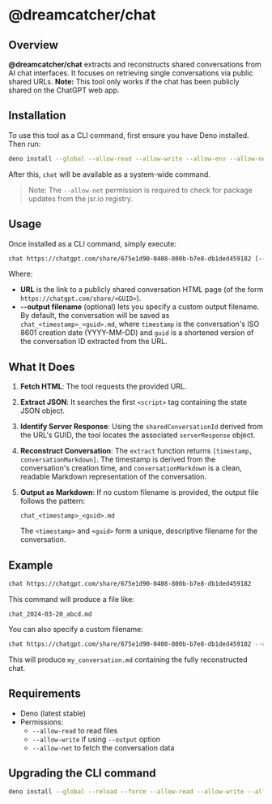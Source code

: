 # @dreamcatcher/chat

## Overview

**@dreamcatcher/chat** extracts and reconstructs shared conversations from AI
chat interfaces. It focuses on retrieving single conversations via public shared
URLs. **Note:** This tool only works if the chat has been publicly shared on the
ChatGPT web app.

## Installation

To use this tool as a CLI command, first ensure you have Deno installed. Then
run:

```sh
deno install --global --allow-read --allow-write --allow-env --allow-net=jsr.io jsr:@dreamcatcher/chat
```

After this, `chat` will be available as a system-wide command.

> Note: The `--allow-net` permission is required to check for package updates
> from the jsr.io registry.

## Usage

Once installed as a CLI command, simply execute:

```bash
chat https://chatgpt.com/share/675e1d90-0408-800b-b7e8-db1ded459182 [--output filename]
```

Where:

- **URL** is the link to a publicly shared conversation HTML page (of the form
  `https://chatgpt.com/share/<GUID>`).
- **--output filename** (optional) lets you specify a custom output filename. By
  default, the conversation will be saved as `chat_<timestamp>_<guid>.md`, where
  `timestamp` is the conversation's ISO 8601 creation date (YYYY-MM-DD) and
  `guid` is a shortened version of the conversation ID extracted from the URL.

## What It Does

1. **Fetch HTML**: The tool requests the provided URL.
2. **Extract JSON**: It searches the first `<script>` tag containing the state
   JSON object.
3. **Identify Server Response**: Using the `sharedConversationId` derived from
   the URL's GUID, the tool locates the associated `serverResponse` object.
4. **Reconstruct Conversation**: The `extract` function returns
   `[timestamp, conversationMarkdown]`. The timestamp is derived from the
   conversation's creation time, and `conversationMarkdown` is a clean, readable
   Markdown representation of the conversation.
5. **Output as Markdown**: If no custom filename is provided, the output file
   follows the pattern:

   ```
   chat_<timestamp>_<guid>.md
   ```

   The `<timestamp>` and `<guid>` form a unique, descriptive filename for the
   conversation.

## Example

```bash
chat https://chatgpt.com/share/675e1d90-0408-800b-b7e8-db1ded459182
```

This command will produce a file like:

```
chat_2024-03-20_abcd.md
```

You can also specify a custom filename:

```bash
chat https://chatgpt.com/share/675e1d90-0408-800b-b7e8-db1ded459182 --output my_conversation.md
```

This will produce `my_conversation.md` containing the fully reconstructed chat.

## Requirements

- Deno (latest stable)
- Permissions:
  - `--allow-read` to read files
  - `--allow-write` if using `--output` option
  - `--allow-net` to fetch the conversation data

## Upgrading the CLI command

```sh
deno install --global --reload --force --allow-read --allow-write --allow-env --allow-net=jsr.io jsr:@dreamcatcher/chat
```
